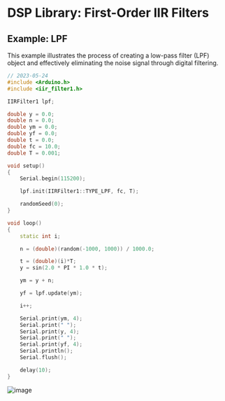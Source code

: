 # DSP Library: First-Order IIR Filters

## Example: LPF

This example illustrates the process of creating a low-pass filter (LPF) object and effectively eliminating the noise signal through digital filtering.

```cpp
// 2023-05-24
#include <Arduino.h>
#include <iir_filter1.h>

IIRFilter1 lpf;

double y = 0.0;
double n = 0.0;
double ym = 0.0;
double yf = 0.0;
double t = 0.0;
double fc = 10.0;
double T = 0.001;

void setup()
{
    Serial.begin(115200);

    lpf.init(IIRFilter1::TYPE_LPF, fc, T);

    randomSeed(0);
}

void loop()
{
    static int i;

    n = (double)(random(-1000, 1000)) / 1000.0;

    t = (double)(i)*T;
    y = sin(2.0 * PI * 1.0 * t);

    ym = y + n;

    yf = lpf.update(ym);

    i++;

    Serial.print(ym, 4);
    Serial.print(" ");
    Serial.print(y, 4);
    Serial.print(" ");
    Serial.print(yf, 4);
    Serial.println();
    Serial.flush();

    delay(10);
}
```

![image](https://github.com/yangrui9501/dsp_iir_filter1/assets/91120147/9267c2f2-bd7f-4df7-939c-109ad382334a)
